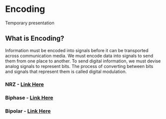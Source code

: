 # Encoding
Temporary presentation

## What is Encoding?
Information must be encoded into signals before it can be transported across communication media. We must encode data into signals to send them from one place to another. 
To send digital information, we must devise analog signals to represent bits. The process of converting between bits and signals that represent them is called digital modulation.
### NRZ - [Link Here](https://github.com/changherng/Encoding/blob/main/nrz.md)
### Biphase - [Link Here](https://github.com/changherng/Encoding/blob/main/biphase.md)
### Bipolar - [Link Here](https://github.com/changherng/Encoding/blob/main/bipolar.md)



